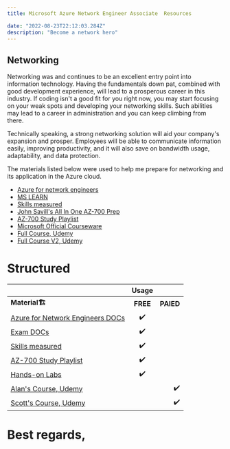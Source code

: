 ```yaml
---
title: Microsoft Azure Network Engineer Associate  Resources

date: "2022-08-23T22:12:03.284Z"
description: "Become a network hero"
---
```




## Networking
Networking was and continues to be an excellent entry point into information technology. Having the fundamentals down pat, combined with good development experience, will lead to a prosperous career in this industry. If coding isn't a good fit for you right now, you may start focusing on your weak spots and developing your networking skills. Such abilities may lead to a career in administration and you can keep climbing from there.

Technically speaking, a strong networking solution will aid your company's expansion and prosper. Employees will be able to communicate information easily, improving productivity, and it will also save on bandwidth usage, adaptability, and data protection. 

The materials listed below were used to help me prepare for networking and its application in the Azure cloud.

- [Azure for network engineers](https://docs.microsoft.com/en-us/azure/networking/azure-for-network-engineers)
- [MS LEARN](https://docs.microsoft.com/en-us/certifications/exams/az-700)
- [Skills measured]()
- [John Savill's All In One AZ-700 Prep](https://www.youtube.com/watch?v=nVZYDhB_M64)
- [AZ-700 Study Playlist](https://www.youtube.com/playlist?list=PLlVtbbG169nGeFODKRZhjqdSxFpSPXVOa)
- [Microsoft Official Courseware](https://microsoftlearning.github.io/AZ-700-Designing-and-Implementing-Microsoft-Azure-Networking-Solutions/)
-  [Full Course, Udemy](https://www.udemy.com/course/azure-exam-700/)
- [Full Course V2, Udemy](https://www.udemy.com/course/az700-azure/) 

# Structured
| |  Usage|     |
|:-------- |:--------:| --------:|
| <b>Material<b>🏗️        |  <b>FREE<b>   |     <b>PAIED<b> |
| [Azure for Network Engineers DOCs](https://docs.aws.amazon.com/)      |  ✔️    |     |
| [Exam DOCs](https://docs.aws.amazon.com/)      |  ✔️    |     |
|[Skills measured]()      |     ✔️ |      |
|[AZ-700 Study Playlist](https://www.youtube.com/playlist?list=PLlVtbbG169nGeFODKRZhjqdSxFpSPXVOa)      | ✔️      |     |
| [Hands-on Labs](https://microsoftlearning.github.io/AZ-700-Designing-and-Implementing-Microsoft-Azure-Networking-Solutions/)      |    ✔️ |     |
|    [Alan's Course, Udemy](https://www.udemy.com/course/azure-exam-700/)  |   |  ✔️    |
| [Scott's Course, Udemy](https://www.udemy.com/course/az700-azure/)      |  |   ✔️   |

# Best regards,
